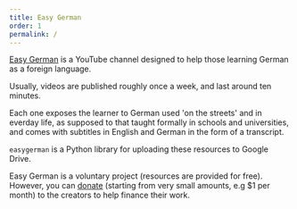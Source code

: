 ```yaml
---
title: Easy German
order: 1
permalink: /
---
```


[Easy German]("http://easygerman.org/") is a YouTube channel designed to help those learning German as a foreign language. 

Usually, videos are published roughly once a week, and last around ten minutes.

Each one exposes the learner to German used 'on the streets' and in everday life, as supposed to that taught formally in schools and universities, and comes with subtitles in English and German in the form of a transcript.

`easygerman` is a Python library for uploading these resources to Google Drive.

Easy German is a voluntary project (resources are provided for free). However, you can [donate]("https://www.patreon.com/easygerman") (starting from very small amounts, e.g $1 per month) to the creators to help finance their work.
